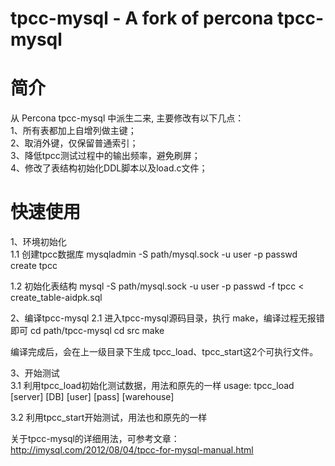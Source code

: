 tpcc-mysql - A fork of percona tpcc-mysql
=============

简介
=============

从 Percona tpcc-mysql 中派生二来, 主要修改有以下几点：<br />
1、所有表都加上自增列做主键；<br />
2、取消外键，仅保留普通索引；<br />
3、降低tpcc测试过程中的输出频率，避免刷屏；<br />
4、修改了表结构初始化DDL脚本以及load.c文件；<br />

快速使用
==========

1、环境初始化 <br />
1.1 创建tpcc数据库
mysqladmin -S path/mysql.sock -u user -p passwd create tpcc

1.2 初始化表结构
mysql -S path/mysql.sock -u user -p passwd -f tpcc < create_table-aidpk.sql

2、编译tpcc-mysql
2.1 进入tpcc-mysql源码目录，执行 make，编译过程无报错即可
cd path/tpcc-mysql
cd src
make

编译完成后，会在上一级目录下生成 tpcc_load、tpcc_start这2个可执行文件。

3、开始测试 <br />
3.1 利用tpcc_load初始化测试数据，用法和原先的一样
usage: tpcc_load [server] [DB] [user] [pass] [warehouse]

3.2 利用tpcc_start开始测试，用法也和原先的一样

关于tpcc-mysql的详细用法，可参考文章：http://imysql.com/2012/08/04/tpcc-for-mysql-manual.html

